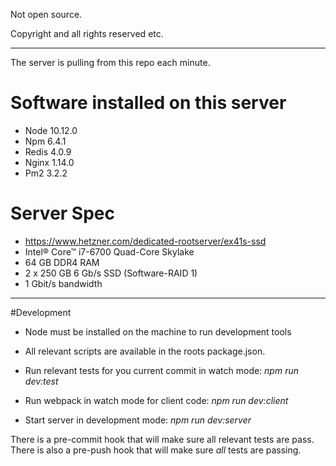 Not open source.

Copyright and all rights reserved etc. 
__________________________

The server is pulling from this repo each minute.

# Software installed on this server
* Node 10.12.0
* Npm 6.4.1
* Redis 4.0.9
* Nginx 1.14.0
* Pm2 3.2.2

# Server Spec
* https://www.hetzner.com/dedicated-rootserver/ex41s-ssd
* Intel® Core™ i7-6700 Quad-Core Skylake
* 64 GB DDR4 RAM
* 2 x 250 GB 6 Gb/s SSD (Software-RAID 1)
* 1 Gbit/s bandwidth


__________________________

#Development

* Node must be installed on the machine to run development tools 

* All relevant scripts are available in the roots package.json.

* Run relevant tests for you current commit in watch mode: *npm run dev:test*

* Run webpack in watch mode for client code: *npm run dev:client*

* Start server in development mode: *npm run dev:server*

There is a pre-commit hook that will make sure all relevant tests are pass.
There is also a pre-push hook that will make sure _all_ tests are passing.
